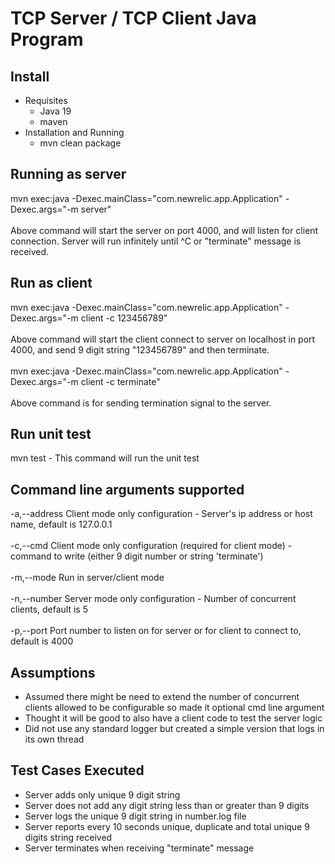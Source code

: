 # TCP Server / TCP Client Java Program


## Install
* Requisites
  * Java 19
  * maven
* Installation and Running
  * mvn clean package

## Running as server  

mvn exec:java -Dexec.mainClass="com.newrelic.app.Application" -Dexec.args="-m server"
<br><br>Above command will start the server on port 4000, and will listen for client connection. Server will run infinitely until ^C or "terminate" message is received.
      
## Run as client

mvn exec:java -Dexec.mainClass="com.newrelic.app.Application" -Dexec.args="-m client -c 123456789"
<br><br>Above command will start the client connect to server on localhost in port 4000, and send 9 digit string "123456789" and then terminate.
<br><br>
mvn exec:java -Dexec.mainClass="com.newrelic.app.Application" -Dexec.args="-m client -c terminate"
<br><br>Above command is for sending termination signal to the server.
    
## Run unit test
mvn test - This command will run the unit test

## Command line arguments supported
-a,--address <arg>   Client mode only configuration - Server's ip address
or host name, default is 127.0.0.1
<br><br>
-c,--cmd <arg>       Client mode only configuration (required for client
mode) - command to write (either 9 digit number or
string 'terminate')
<br><br>
-m,--mode <arg>      Run in server/client mode
<br><br>
-n,--number <arg>    Server mode only configuration - Number of
concurrent clients, default is 5
<br><br>
-p,--port <arg>      Port number to listen on for server or for client to
connect to, default is 4000

## Assumptions
* Assumed there might be need to extend the number of concurrent clients allowed to be configurable so made it optional cmd line argument
* Thought it will be good to also have a client code to test the server logic
* Did not use any standard logger but created a simple version that logs in its own thread

## Test Cases Executed
* Server adds only unique 9 digit string
* Server does not add any digit string less than or greater than 9 digits
* Server logs the unique 9 digit string in number.log file
* Server reports every 10 seconds unique, duplicate and total unique 9 digits string received
* Server terminates when receiving "terminate" message